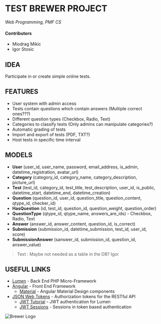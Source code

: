 # TEST BREWER PROJECT 
*Web Programming, PMF CS*

#### Contributors
- Miodrag Mikic
- Igor Stosic  

## IDEA

Participate in or create simple online tests.

## FEATURES

- User system with admin access
- Tests contain questions which contain answers (Multiple correct ones???)
- Different question types (Checkbox, Radio, Text)
- Categories to classify tests (Only admins can manipulate categories?)
- Automatic grading of tests
- Import and export of tests (PDF, TXT?)
- Host tests in specific time interval

## MODELS
- **User** (user_id, user_name, password, email_address, is_admin, datetime_registration, avatar_url)
- **Category** (category_id, category_name, category_description, picture_url)
- **Test** (test_id, category_id, test_title, test_description, user_id, is_public, datetime_start, datetime_end, datetime_creation)
- **Question** (question_id, user_id, question_title, question_content, qtype_id, checker_id)
- **HasQuestion** (id, test_id, question_id, question_weight, question_order)
- **QuestionType** (qtype_id, qtype_name, answers_are_ids) - Checkbox, Radio, Text
- **Answer** (answer_id, answer_content, question_id, is_correct)
- **Submission** (submission_id, datetime_submission, test_id, user_id, score)
- **SubmissionAnswer** (sanswer_id, submission_id, question_id, answer_value)
>Text : Maybe not needed as a table in the DB?
>Igor

## USEFUL LINKS

* [Lumen](https://lumen.laravel.com/) - Back End PHP Micro-Framework
* [Angular](https://angular.io/) - Front End Framework
	* [Material](https://material.angular.io/) - Angular Material Design components
* [JSON Web Tokens](https://jwt.io/) - Authorization tokens for the RESTful API
	* [JWT Tutorial](https://medium.com/tech-tajawal/2376fd38d454) - JWT authentication for Lumen
	* [JWT Sessions](https://stackoverflow.com/questions/45445980) - Sessions in token based authentication



![Brewer Logo](http://oi64.tinypic.com/1zcfpg5.jpg)